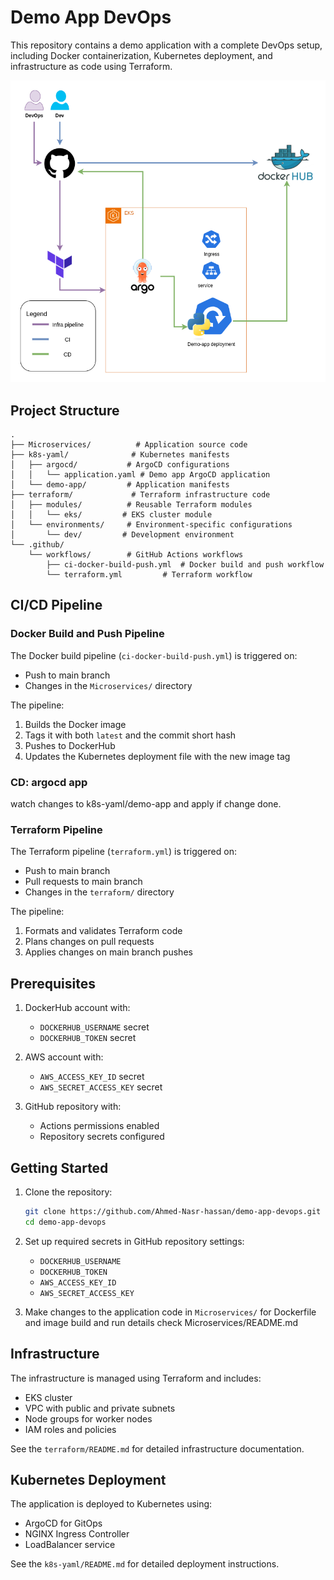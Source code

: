# Demo App DevOps

This repository contains a demo application with a complete DevOps setup, including Docker containerization, Kubernetes deployment, and infrastructure as code using Terraform.

![Architecture Diagram](images/demo-app-devops.png)

## Project Structure

```
.
├── Microservices/          # Application source code
├── k8s-yaml/              # Kubernetes manifests
│   ├── argocd/           # ArgoCD configurations
│   │   └── application.yaml # Demo app ArgoCD application
│   └── demo-app/         # Application manifests
├── terraform/             # Terraform infrastructure code
│   ├── modules/          # Reusable Terraform modules
│   │   └── eks/         # EKS cluster module
│   └── environments/     # Environment-specific configurations
│       └── dev/         # Development environment
└── .github/
    └── workflows/        # GitHub Actions workflows
        ├── ci-docker-build-push.yml  # Docker build and push workflow
        └── terraform.yml         # Terraform workflow
```

## CI/CD Pipeline

### Docker Build and Push Pipeline

The Docker build pipeline (`ci-docker-build-push.yml`) is triggered on:
- Push to main branch
- Changes in the `Microservices/` directory

The pipeline:
1. Builds the Docker image
2. Tags it with both `latest` and the commit short hash
3. Pushes to DockerHub
4. Updates the Kubernetes deployment file with the new image tag
### CD: argocd app
watch changes to k8s-yaml/demo-app and apply if change done.
### Terraform Pipeline

The Terraform pipeline (`terraform.yml`) is triggered on:
- Push to main branch
- Pull requests to main branch
- Changes in the `terraform/` directory

The pipeline:
1. Formats and validates Terraform code
2. Plans changes on pull requests
3. Applies changes on main branch pushes

## Prerequisites

1. DockerHub account with:
   - `DOCKERHUB_USERNAME` secret
   - `DOCKERHUB_TOKEN` secret

2. AWS account with:
   - `AWS_ACCESS_KEY_ID` secret
   - `AWS_SECRET_ACCESS_KEY` secret

3. GitHub repository with:
   - Actions permissions enabled
   - Repository secrets configured

## Getting Started

1. Clone the repository:
   ```bash
   git clone https://github.com/Ahmed-Nasr-hassan/demo-app-devops.git
   cd demo-app-devops
   ```

2. Set up required secrets in GitHub repository settings:
   - `DOCKERHUB_USERNAME`
   - `DOCKERHUB_TOKEN`
   - `AWS_ACCESS_KEY_ID`
   - `AWS_SECRET_ACCESS_KEY`

3. Make changes to the application code in `Microservices/`
   for Dockerfile and image build and run details check Microservices/README.md

## Infrastructure

The infrastructure is managed using Terraform and includes:
- EKS cluster
- VPC with public and private subnets
- Node groups for worker nodes
- IAM roles and policies

See the `terraform/README.md` for detailed infrastructure documentation.

## Kubernetes Deployment

The application is deployed to Kubernetes using:
- ArgoCD for GitOps
- NGINX Ingress Controller
- LoadBalancer service

See the `k8s-yaml/README.md` for detailed deployment instructions.


